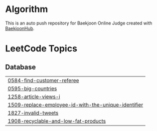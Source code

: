 # Algorithm
This is an auto push repository for Baekjoon Online Judge created with [BaekjoonHub](https://github.com/BaekjoonHub/BaekjoonHub).

<!---LeetCode Topics Start-->
# LeetCode Topics
## Database
|  |
| ------- |
| [0584-find-customer-referee](https://github.com/mxcoogi/Algorithm/tree/master/0584-find-customer-referee) |
| [0595-big-countries](https://github.com/mxcoogi/Algorithm/tree/master/0595-big-countries) |
| [1258-article-views-i](https://github.com/mxcoogi/Algorithm/tree/master/1258-article-views-i) |
| [1509-replace-employee-id-with-the-unique-identifier](https://github.com/mxcoogi/Algorithm/tree/master/1509-replace-employee-id-with-the-unique-identifier) |
| [1827-invalid-tweets](https://github.com/mxcoogi/Algorithm/tree/master/1827-invalid-tweets) |
| [1908-recyclable-and-low-fat-products](https://github.com/mxcoogi/Algorithm/tree/master/1908-recyclable-and-low-fat-products) |
<!---LeetCode Topics End-->